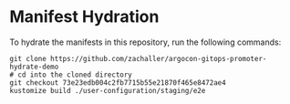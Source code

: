 # Manifest Hydration

To hydrate the manifests in this repository, run the following commands:

```shell
git clone https://github.com/zachaller/argocon-gitops-promoter-hydrate-demo
# cd into the cloned directory
git checkout 73e23edb004c2fb7715b55e21870f465e8472ae4
kustomize build ./user-configuration/staging/e2e
```
